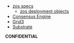 
- [zos specs](zos_specs)
    - [zos deployment objects](https://github.com/threefoldtech/zos/tree/zos3/docs/pkg/gridtypes)
- [Consensus Engine](internet4:consensus3)
- [Grid3](grid_readme)
- [Substrate](substrate_readme)


<!-- - [Why do we exist?](funding:why) -->
<!-- - [ThreeFold Blockchain](internet4:consensus3) -->

**CONFIDENTIAL**